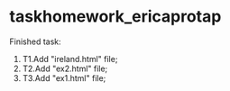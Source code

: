 # taskhomework_ericaprotap

Finished task:


1. T1.Add "ireland.html" file;
2. T2.Add "ex2.html" file;
3. T3.Add "ex1.html" file;
